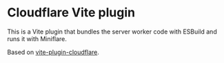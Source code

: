 # Cloudflare Vite plugin

This is a Vite plugin that bundles the server worker code with ESBuild and runs it with Miniflare.

Based on [vite-plugin-cloudflare](https://github.com/Aslemammad/vite-plugin-cloudflare/tree/main/packages/vite-plugin-cloudflare).
